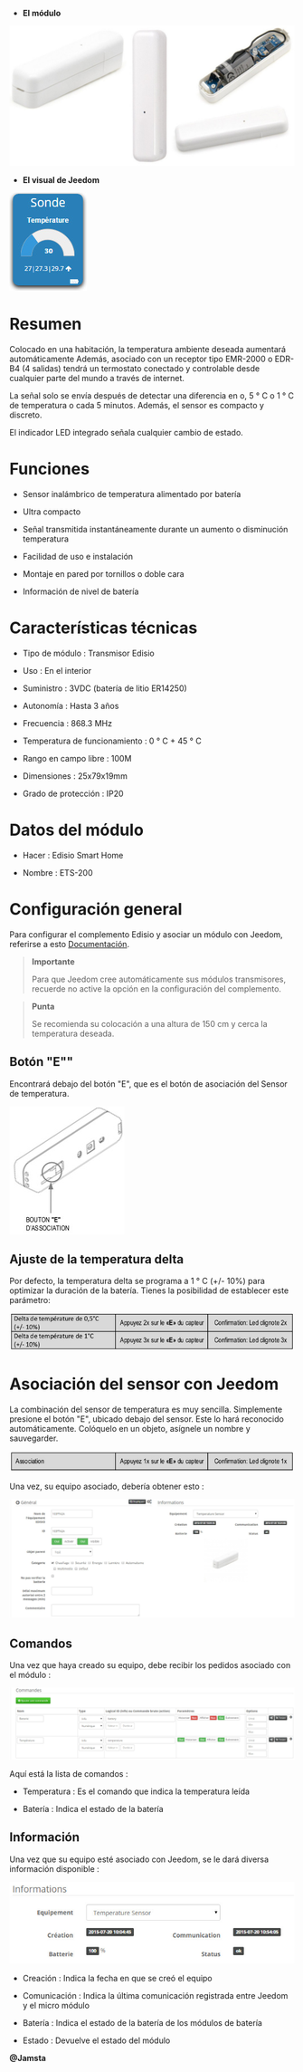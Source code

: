 -   **El módulo**

![ets200.module](images/ets200/ets200.module.jpg)

-   **El visual de Jeedom**

![ets200.vue defaut](images/ets200/ets200.vue-defaut.jpg)

Resumen 
======

Colocado en una habitación, la temperatura ambiente deseada aumentará
automáticamente Además, asociado con un receptor tipo EMR-2000 o
EDR-B4 (4 salidas) tendrá un termostato conectado y controlable
desde cualquier parte del mundo a través de internet.

La señal solo se envía después de detectar una diferencia en
o, 5 ° C o 1 ° C de temperatura o cada 5 minutos. Además, el sensor
es compacto y discreto.

El indicador LED integrado señala cualquier cambio de estado.

Funciones 
=========

-   Sensor inalámbrico de temperatura alimentado por batería

-   Ultra compacto

-   Señal transmitida instantáneamente durante un aumento o disminución
    temperatura

-   Facilidad de uso e instalación

-   Montaje en pared por tornillos o doble cara

-   Información de nivel de batería

Características técnicas 
===========================

-   Tipo de módulo : Transmisor Edisio

-   Uso : En el interior

-   Suministro : 3VDC (batería de litio ER14250)

-   Autonomía : Hasta 3 años

-   Frecuencia : 868.3 MHz

-   Temperatura de funcionamiento : 0 ° C + 45 ° C

-   Rango en campo libre : 100M

-   Dimensiones : 25x79x19mm

-   Grado de protección : IP20

Datos del módulo 
=================

-   Hacer : Edisio Smart Home

-   Nombre : ETS-200

Configuración general 
======================

Para configurar el complemento Edisio y asociar un módulo con Jeedom,
referirse a esto
[Documentación](https://www.jeedom.fr/doc/documentation/plugins/edisio/es_ES/edisio.html).

> **Importante**
>
> Para que Jeedom cree automáticamente sus módulos transmisores, recuerde
> no active la opción en la configuración del complemento.

> **Punta**
>
> Se recomienda su colocación a una altura de 150 cm y cerca
> la temperatura deseada.

Botón "E"" 
----------

Encontrará debajo del botón "E", que es el botón de asociación del
Sensor de temperatura.

![ets200.bouton e](images/ets200/ets200.bouton-e.jpg)

Ajuste de la temperatura delta 
-------------------------------

Por defecto, la temperatura delta se programa a 1 ° C (+/- 10%) para
optimizar la duración de la batería. Tienes la posibilidad de
establecer este parámetro:

![ets200.delta](images/ets200/ets200.delta.jpg)

Asociación del sensor con Jeedom 
===============================

La combinación del sensor de temperatura es muy sencilla. Simplemente
presione el botón "E", ubicado debajo del sensor. Este lo hará
reconocido automáticamente. Colóquelo en un objeto, asígnele un nombre y
sauvegarder.

![ets200.association](images/ets200/ets200.association.jpg)

Una vez, su equipo asociado, debería obtener esto :

![ets200.general](images/ets200/ets200.general.jpg)

Comandos 
---------

Una vez que haya creado su equipo, debe recibir los pedidos
asociado con el módulo :

![Comandos](images/ets200/ets200.commandes.jpg)

Aquí está la lista de comandos :

-   Temperatura : Es el comando que indica la temperatura leída

-   Batería : Indica el estado de la batería

Información 
------------

Una vez que su equipo esté asociado con Jeedom, se le dará diversa información
disponible :

![Comandos](images/ets200/ets200.informations.jpg)

-   Creación : Indica la fecha en que se creó el equipo

-   Comunicación : Indica la última comunicación registrada entre
    Jeedom y el micro módulo

-   Batería : Indica el estado de la batería de los módulos de batería

-   Estado : Devuelve el estado del módulo

**@Jamsta**

